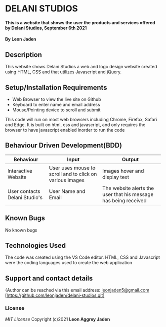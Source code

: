 # DELANI STUDIOS
#### This is a website that shows the user the products and services offered by Delani Studios, September 6th 2021
#### By **Leon Jaden**
## Description
This website shows Delani Studios a web and logo design website created using HTML, CSS and that utilizes Javascript and jQuery.
## Setup/Installation Requirements
* Web Browser to view the live site on Github
* Keyboard to enter name and email address
* Mouse/Pointing device to scroll and submit

This code will run on most web browsers including Chrome, Firefox, Safari and Edge. It is built on html, css and javascript, and only requires the browser to have javascript enabled inorder to run the code
## Behaviour Driven Development(BDD)
| Behaviour                     | Input                                                    | Output                                                          |
|-------------------------------|----------------------------------------------------------|-----------------------------------------------------------------|
| Interactive Website           | User uses mouse to scroll and to click on various images | Images hover and display text                                   |
| User contacts Delani Studio's | User Name and Email                                      | The website alerts the user that his message has being received |
## Known Bugs
No known bugs 
## Technologies Used
The code was created using the VS Code editor. HTML, CSS and Javascript were the coding languages used to create the web application
## Support and contact details
{Author can be reached via this email address: leonjaden5@gmail.com [https://github.com/leonjaden/delani-studios.git]
### License
*MIT License*
Copyright (c)2021 **Leon Aggrey Jaden**

